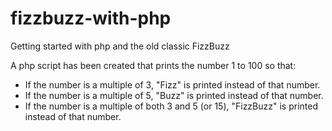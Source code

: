 # fizzbuzz-with-php

Getting started with php and the old classic FizzBuzz

A php script has been created that prints the number 1 to 100 so that:

- If the number is a multiple of 3, "Fizz" is printed instead of that number.
- If the number is a multiple of 5, "Buzz" is printed instead of that number.
- If the number is a multiple of both 3 and 5 (or 15), "FizzBuzz" is printed instead of that number.


